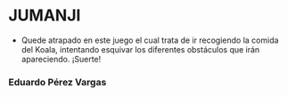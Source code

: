 # JUMANJI
- Quede atrapado en este juego el cual trata de ir recogiendo la comida del Koala, intentando esquivar los diferentes obstáculos que irán apareciendo.
¡Suerte!
### Eduardo Pérez Vargas